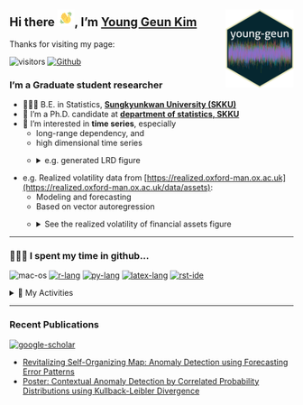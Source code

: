 
## Hi there <img src="man/images/hello.gif" width="30px">, I’m [Young Geun Kim](https://ygeunkim.github.io) <a href='https://ygeunkim.github.io'><img src='man/images/ygeunlogo.png' align="right" height="139" /></a>

Thanks for visiting my page:

<!-- badges: start -->

![visitors](https://visitor-badge.laobi.icu/badge?page_id=ygeunkim.ygeunkim)
[![Github](https://img.shields.io/github/followers/ygeunkim?label=Follow&style=social)](https://github.com/ygeunkim)
<!-- badges: end -->

### I’m a Graduate student researcher

-   🧑🏼‍🎓 B.E. in Statistics, **[Sungkyunkwan University
    (SKKU)](https://www.skku.edu/eng/)**
-   🔭 I’m a Ph.D. candidate at **[department of statistics,
    SKKU](https://stat.skku.edu/stat/index.do)**
-   🤔 I’m interested in **time series**, especially
    -   long-range dependency, and
    -   high dimensional time series

<ul>
<ul>
<li>
<details>
<summary>
e.g. generated LRD figure
</summary>
<img src="man/figures/README-lrdmulti-1.png" title="LRD Time Series" alt="LRD Time Series" width="70%" style="display: block; margin: auto;" />
</details>
</li>
</ul>
</ul>

-   e.g. Realized volatility data from
    [https://realized.oxford-man.ox.ac.uk](https://realized.oxford-man.ox.ac.uk/data/assets):
    -   Modeling and forecasting
    -   Based on vector autoregression

<ul>
<ul>
<li>
<details>
<summary>
See the realized volatility of financial assets figure
</summary>
<img src="man/figures/README-rvplot-1.png" title="Realized Volatility of Financial Assets" alt="Realized Volatility of Financial Assets" width="70%" style="display: block; margin: auto;" />
</details>
</li>
</ul>
</ul>

------------------------------------------------------------------------

### 🧑🏼‍💻 I spent my time in github…

![mac-os](https://img.shields.io/badge/OS-macOS-informational?style=flat&logo=apple&logoColor=white&color=FA243C)
[![r-lang](https://img.shields.io/badge/Code-R-informational?style=flat&logo=r&logoColor=white&color=276DC3)](https://github.com/topics/r)
[![py-lang](https://img.shields.io/badge/Code-Python-informational?style=flat&logo=python&logoColor=white&color=yellow)](https://github.com/topics/python)
[![latex-lang](https://img.shields.io/badge/Write-LaTex-informational?style=flat&logo=latex&logoColor=white&color=008080)](https://github.com/topics/latex)
[![rst-ide](https://img.shields.io/badge/Editior-RStudio-informational?style=flat&logo=rstudio&logoColor=white&color=75AADB)](https://github.com/rstudio/rstudio)

<details>
<summary>
💯 My Activities
</summary>
<br/>
<a href="https://github.com/anuraghazra/github-readme-stats"><img alt="ygeunkim's github stats" src="https://github-readme-stats.vercel.app/api?username=ygeunkim&count_private=true&show_icons=true&hide_border=true&theme=solarized-dark" height="192px"/></a>
<a href="https://github.com/anuraghazra/github-readme-stats"><img alt="Languages in my repos" src="https://github-readme-stats.vercel.app/api/top-langs/?username=ygeunkim&exclude_repo=ygeunkim.github.io,young-comment,ygeunkim,ygeunkim-blogdown&hide_border=true&langs_count=10&theme=darcula&layout=compact&custom_title=Languages in my repos" height="192px"/></a>
<br/>
</details>

------------------------------------------------------------------------

### Recent Publications

[![google-scholar](https://img.shields.io/badge/Google%20Scholar-Click-success?logo=google%20scholar&logoColor=4285F4&style=social)](https://scholar.google.com/citations?user=hM-D53EAAAAJ&hl=ko&authuser=3)

<!-- BLOG-POST-LIST:START -->
- [Revitalizing Self-Organizing Map: Anomaly Detection using Forecasting Error Patterns](https://ygeunkim.github.io/publication/somifip/)
- [Poster: Contextual Anomaly Detection by Correlated Probability Distributions using Kullback-Leibler Divergence](https://ygeunkim.github.io/publication/kl_poster/)
<!-- BLOG-POST-LIST:END -->
